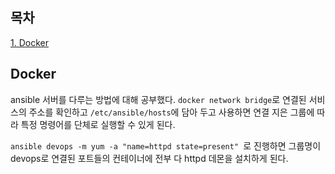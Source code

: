 ## 목차
[1. Docker](#docker)   

## Docker
ansible 서버를 다루는 방법에 대해 공부했다. `docker network bridge`로 연결된 서비스의 주소를 확인하고 `/etc/ansible/hosts`에 담아 두고 사용하면 연결 지은 그룹에 따라 특정 명령어를 단체로 실행할 수 있게 된다.

`ansible devops -m yum -a "name=httpd state=present" `로 진행하면 그룹명이 devops로 연결된 포트들의 컨테이너에 전부 다 httpd 데몬을 설치하게 된다.